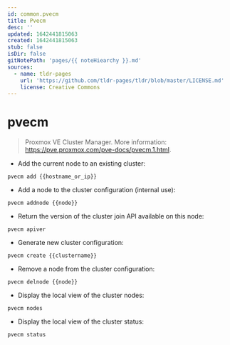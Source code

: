 ```yaml
---
id: common.pvecm
title: Pvecm
desc: ''
updated: 1642441815063
created: 1642441815063
stub: false
isDir: false
gitNotePath: 'pages/{{ noteHiearchy }}.md'
sources:
  - name: tldr-pages
    url: 'https://github.com/tldr-pages/tldr/blob/master/LICENSE.md'
    license: Creative Commons
---
```

# pvecm

> Proxmox VE Cluster Manager.
> More information: <https://pve.proxmox.com/pve-docs/pvecm.1.html>.

- Add the current node to an existing cluster:

`pvecm add {{hostname_or_ip}}`

- Add a node to the cluster configuration (internal use):

`pvecm addnode {{node}}`

- Return the version of the cluster join API available on this node:

`pvecm apiver`

- Generate new cluster configuration:

`pvecm create {{clustername}}`

- Remove a node from the cluster configuration:

`pvecm delnode {{node}}`

- Display the local view of the cluster nodes:

`pvecm nodes`

- Display the local view of the cluster status:

`pvecm status`

